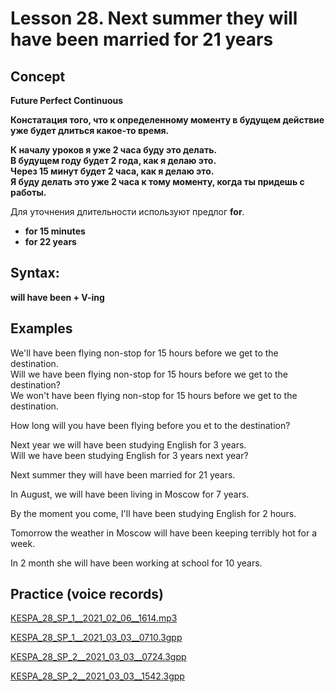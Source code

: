 # Lesson 28. Next summer they will have been married for 21 years

## Concept

**Future Perfect Continuous**  

**Констатация того, что к определенному моменту в будущем действие уже будет длиться какое-то время.**

**К началу уроков я уже 2 часа буду это делать.  
В будущем году будет 2 года, как я делаю это.  
Через 15 минут будет 2 часа, как я делаю это.  
Я буду делать это уже 2 часа к тому моменту, когда ты придешь с работы.**  

Для уточнения длительности используют предлог **for**.  
* **for 15 minutes**
* **for 22 years**


## Syntax:

**will have been + V-ing**  


## Examples

We'll have been flying non-stop for 15 hours before we get to the destination.  
Will we have been flying non-stop for 15 hours before we get to the destination?  
We won't have been flying non-stop for 15 hours before we get to the destination.  

How long will you have been flying before you et to the destination?  

Next year we will have been studying English for 3 years.  
Will we have been studying English for 3 years next year?  

Next summer they will have been married for 21 years.  

In August, we will have been living in Moscow for 7 years.  

By the moment you come, I'll have been studying English for 2 hours.  

Tomorrow the weather in Moscow will have been keeping terribly hot for a week.  

In 2 month she will have been working at school for 10 years.  


## Practice (voice records)

[KESPA_28_SP_1__2021_02_06__1614.mp3](https://mega.nz/file/xgNDyaJB#2eQFWHzCVSMPJy0K-I6Jy3uSKcltQq1Wjl8O9gaScwE)  

[KESPA_28_SP_1__2021_03_03__0710.3gpp](https://mega.nz/file/4gEiCbbI#eTNZe-61v5mpoY1zOTMkJ_h8UZfQvXnBz-WlhW1rxE8)

[KESPA_28_SP_2__2021_03_03__0724.3gpp](https://mega.nz/file/9sUE1ZiT#AnnP9UMQicAGeZhb5SxA2AAEgj5_hG8Rl4Sst6m6kdA)

[KESPA_28_SP_2__2021_03_03__1542.3gpp](https://mega.nz/file/1xljlCwA#dv6vxrmb7ahIlOhSrph4h4GzJI7WLuNBcN1fuEcBJVA)
